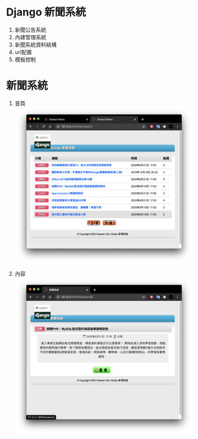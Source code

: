 # Django 新聞系統
1. 新聞公告系統
2. 內建管理系統
3. 新聞系統資料結構
4. url配置
5. 模板控制

# 新聞系統
1. 首頁
![](./demo_images/index_news.png)

2. 內容
![](./demo_images/news.png)